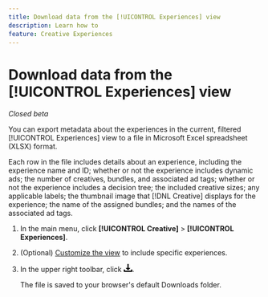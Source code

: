 ```yaml
---
title: Download data from the [!UICONTROL Experiences] view
description: Learn how to 
feature: Creative Experiences
---
```

# Download data from the [!UICONTROL Experiences] view

*Closed beta*

You can export metadata about the experiences in the current, filtered [!UICONTROL Experiences] view to a file in Microsoft Excel spreadsheet (XLSX) format.

Each row in the file includes details about an experience, including the experience name and ID; whether or not the experience includes dynamic ads; the number of creatives, bundles, and associated ad tags; whether or not the experience includes a decision tree; the included creative sizes; any applicable labels; the thumbnail image that [!DNL Creative] displays for the experience; the name of the assigned bundles; and the names of the associated ad tags.

1. In the main menu, click **[!UICONTROL Creative]** > **[!UICONTROL Experiences]**.

1. (Optional) [Customize the view](/help/creative/introduction/customize-data-views.md) to include specific experiences.

1. In the upper right toolbar, click ![Download](/help/creative/assets/download.png "Download").

     The file is saved to your browser's default Downloads folder.
